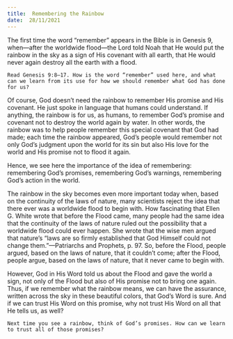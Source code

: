 ```yaml
---
title:  Remembering the Rainbow
date:  28/11/2021
---
```


The first time the word “remember” appears in the Bible is in Genesis 9, when—after the worldwide flood—the Lord told Noah that He would put the rainbow in the sky as a sign of His covenant with all earth, that He would never again destroy all the earth with a flood.

`Read Genesis 9:8–17. How is the word “remember” used here, and what can we learn from its use for how we should remember what God has done for us?`

Of course, God doesn’t need the rainbow to remember His promise and His covenant. He just spoke in language that humans could understand. If anything, the rainbow is for us, as humans, to remember God’s promise and covenant not to destroy the world again by water. In other words, the rainbow was to help people remember this special covenant that God had made; each time the rainbow appeared, God’s people would remember not only God’s judgment upon the world for its sin but also His love for the world and His promise not to flood it again.

Hence, we see here the importance of the idea of remembering: remembering God’s promises, remembering God’s warnings, remembering God’s action in the world.

The rainbow in the sky becomes even more important today when, based on the continuity of the laws of nature, many scientists reject the idea that there ever was a worldwide flood to begin with. How fascinating that Ellen G. White wrote that before the Flood came, many people had the same idea that the continuity of the laws of nature ruled out the possibility that a worldwide flood could ever happen. She wrote that the wise men argued that nature’s “laws are so firmly established that God Himself could not change them.”—Patriarchs and Prophets, p. 97. So, before the Flood, people argued, based on the laws of nature, that it couldn’t come; after the Flood, people argue, based on the laws of nature, that it never came to begin with.

However, God in His Word told us about the Flood and gave the world a sign, not only of the Flood but also of His promise not to bring one again. Thus, if we remember what the rainbow means, we can have the assurance, written across the sky in these beautiful colors, that God’s Word is sure. And if we can trust His Word on this promise, why not trust His Word on all that He tells us, as well?

`Next time you see a rainbow, think of God’s promises. How can we learn to trust all of those promises?`